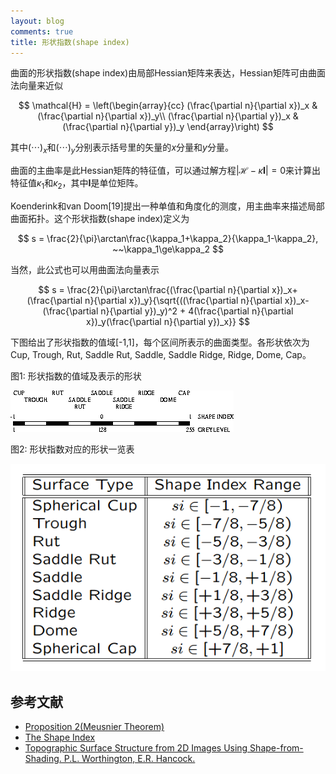 ```yaml
---
layout: blog
comments: true
title: 形状指数(shape index)
---
```


曲面的形状指数(shape index)由局部Hessian矩阵来表达，Hessian矩阵可由曲面法向量来近似

$$
\mathcal{H} = \left(\begin{array}{cc}
(\frac{\partial n}{\partial x})_x & (\frac{\partial n}{\partial x})_y\\
(\frac{\partial n}{\partial y})_x & (\frac{\partial n}{\partial y})_y
\end{array}\right)
$$

其中$(\cdots)_x$和$(\cdots)_y$分别表示括号里的矢量的$x$分量和$y$分量。

曲面的主曲率是此Hessian矩阵的特征值，可以通过解方程$\vert\mathcal{H}-\kappa\mathbf{I}\vert=0$来计算出特征值$\kappa_1$和$\kappa_2$，其中$\mathbf{I}$是单位矩阵。

Koenderink和van Doom[19]提出一种单值和角度化的测度，用主曲率来描述局部曲面拓扑。这个形状指数(shape index)定义为

$$
s = \frac{2}{\pi}\arctan\frac{\kappa_1+\kappa_2}{\kappa_1-\kappa_2}, ~~\kappa_1\ge\kappa_2
$$

当然，此公式也可以用曲面法向量表示

$$
s = \frac{2}{\pi}\arctan\frac{(\frac{\partial n}{\partial x})_x+(\frac{\partial n}{\partial x})_y}{\sqrt{((\frac{\partial n}{\partial x})_x-(\frac{\partial n}{\partial y})_y)^2 + 4(\frac{\partial n}{\partial x})_y(\frac{\partial n}{\partial y})_x}}
$$

下图给出了形状指数的值域[-1,1]，每个区间所表示的曲面类型。各形状依次为Cup, Trough, Rut, Saddle Rut, Saddle, Saddle Ridge, Ridge, Dome, Cap。

图1: 形状指数的值域及表示的形状

![](../img/shape_index.gif)

图2: 形状指数对应的形状一览表

![](../img/shape_index_range.png)

## 参考文献

  - [Proposition 2(Meusnier Theorem)](http://noodle.med.yale.edu/seminar/shi/lecture4.pdf)
  - [The Shape Index](http://homepages.inf.ed.ac.uk/rbf/CVonline/LOCAL_COPIES/WORTHINGTON/node6.html)
  - [Topographic Surface Structure from 2D Images Using Shape-from-Shading. P.L. Worthington, E.R. Hancock.](http://citeseerx.ist.psu.edu/viewdoc/download?doi=10.1.1.133.3427&rep=rep1&type=pdf)


